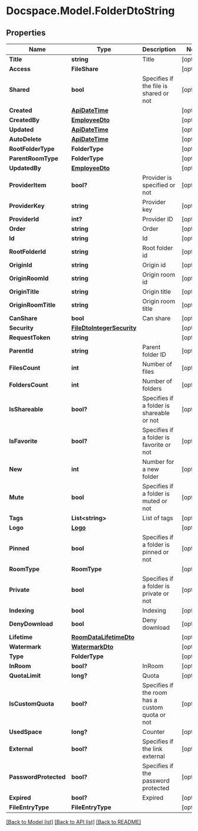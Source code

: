 # Docspace.Model.FolderDtoString

## Properties

Name | Type | Description | Notes
------------ | ------------- | ------------- | -------------
**Title** | **string** | Title | [optional] 
**Access** | **FileShare** |  | [optional] 
**Shared** | **bool** | Specifies if the file is shared or not | [optional] 
**Created** | [**ApiDateTime**](ApiDateTime.md) |  | [optional] 
**CreatedBy** | [**EmployeeDto**](EmployeeDto.md) |  | [optional] 
**Updated** | [**ApiDateTime**](ApiDateTime.md) |  | [optional] 
**AutoDelete** | [**ApiDateTime**](ApiDateTime.md) |  | [optional] 
**RootFolderType** | **FolderType** |  | [optional] 
**ParentRoomType** | **FolderType** |  | [optional] 
**UpdatedBy** | [**EmployeeDto**](EmployeeDto.md) |  | [optional] 
**ProviderItem** | **bool?** | Provider is specified or not | [optional] 
**ProviderKey** | **string** | Provider key | [optional] 
**ProviderId** | **int?** | Provider ID | [optional] 
**Order** | **string** | Order | [optional] 
**Id** | **string** | Id | [optional] 
**RootFolderId** | **string** | Root folder id | [optional] 
**OriginId** | **string** | Origin id | [optional] 
**OriginRoomId** | **string** | Origin room id | [optional] 
**OriginTitle** | **string** | Origin title | [optional] 
**OriginRoomTitle** | **string** | Origin room title | [optional] 
**CanShare** | **bool** | Can share | [optional] 
**Security** | [**FileDtoIntegerSecurity**](FileDtoIntegerSecurity.md) |  | [optional] 
**RequestToken** | **string** |  | [optional] 
**ParentId** | **string** | Parent folder ID | [optional] 
**FilesCount** | **int** | Number of files | [optional] 
**FoldersCount** | **int** | Number of folders | [optional] 
**IsShareable** | **bool?** | Specifies if a folder is shareable or not | [optional] 
**IsFavorite** | **bool?** | Specifies if a folder is favorite or not | [optional] 
**New** | **int** | Number for a new folder | [optional] 
**Mute** | **bool** | Specifies if a folder is muted or not | [optional] 
**Tags** | **List&lt;string&gt;** | List of tags | [optional] 
**Logo** | [**Logo**](Logo.md) |  | [optional] 
**Pinned** | **bool** | Specifies if a folder is pinned or not | [optional] 
**RoomType** | **RoomType** |  | [optional] 
**Private** | **bool** | Specifies if a folder is private or not | [optional] 
**Indexing** | **bool** | Indexing | [optional] 
**DenyDownload** | **bool** | Deny download | [optional] 
**Lifetime** | [**RoomDataLifetimeDto**](RoomDataLifetimeDto.md) |  | [optional] 
**Watermark** | [**WatermarkDto**](WatermarkDto.md) |  | [optional] 
**Type** | **FolderType** |  | [optional] 
**InRoom** | **bool?** | InRoom | [optional] 
**QuotaLimit** | **long?** | Quota | [optional] 
**IsCustomQuota** | **bool?** | Specifies if the room has a custom quota or not | [optional] 
**UsedSpace** | **long?** | Counter | [optional] 
**External** | **bool?** | Specifies if the link external | [optional] 
**PasswordProtected** | **bool?** | Specifies if the password protected | [optional] 
**Expired** | **bool?** | Expired | [optional] 
**FileEntryType** | **FileEntryType** |  | [optional] 

[[Back to Model list]](../README.md#documentation-for-models) [[Back to API list]](../README.md#documentation-for-api-endpoints) [[Back to README]](../README.md)

